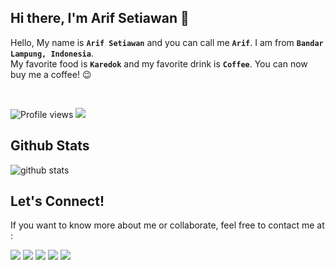 ## Hi there, I'm Arif Setiawan 👋

Hello, My name is **`Arif Setiawan`** and you can call me **`Arif`**. I am from **`Bandar Lampung, Indonesia`**.<br>
My favorite food is **`Karedok`** and my favorite drink is **`Coffee`**. You can now buy me a coffee! :wink:

<br>

![Profile views](https://gpvc.arturio.dev/arifswn) <a href="https://sinautech.id" target="_blank"><img src="https://img.shields.io/badge/Website-https://sinautech.id-blue" /></a>

## Github Stats
![github stats](https://github-readme-stats.vercel.app/api?username=arifswn&show_icons=true&theme=radical)

## Let's Connect!
If you want to know more about me or collaborate, feel free to contact me at :
<p>
    <a href="https://www.facebook.com/swn.setiawan" target="_blank"><img src="https://img.shields.io/badge/swn.setiawan_-30302f?style=flat&logo=linkedin" /></a>
    <a href="https://www.facebook.com/swn.setiawan" target="_blank"><img src="https://img.shields.io/badge/swn.setiawan_-30302f?style=flat&logo=facebook" /></a>
    <a href="https://www.instagram.com/swn.setiawan" target="_blank"><img src="https://img.shields.io/badge/swn.setiawan_-30302f?style=flat&logo=instagram" /></a>
    <a href="https://twitter.com/arif_swn" target="_blank"><img src="https://img.shields.io/badge/arif__swn_-30302f?style=flat&logo=twitter" /></a>
    <a href="https://www.paypal.me/arifswn" target="_blank"><img src="https://ionicabizau.github.io/badges/paypal.svg" /></a>
</p>
